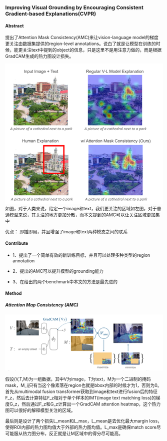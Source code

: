 ### Improving Visual Grounding by Encouraging Consistent Gradient-based Explanations(CVPR)

#### Abstract
提出了Attention Mask Consistency(AMC)来让vision-language model的梯度更关注由数据集提供的region-level annotations。说白了就是让模型在训练的时候，能更关注text中提到的object的信息，只是这里不是用注意力做的，而是根据GradCAM生成的热力图设计损失。

![](pic/sample.png)
如图，对于人类来说，给定一个image和text，我们更关注的区域如左图，对于普通模型来说，其关注的地方更加分散，而本文提到的AMC可以让关注区域更加集中

优点：
即插即用，并且增强了image和text两种模态之间的联系

#### Contribute
* 1、提出了一个简单有效的新训练目标，并且可以处理多种类型的region annotation
  
* 2、提出的AMC可以提升模型的grounding能力

* 3、在给出的两个benchmark中本文的方法是最先进的

#### Method
##### Attention Map Consistency (AMC)
![](pic/amc.png)

假设(V,T,M)为一组数据，其中V为image，T为text，M为一个二进制的掩码mask，M_ij只有当这个像素落在region也就是bbox内部的时候才为1，否则为0。首先从multimodal fusion transformer获取到image和text进行fusion后的特征F_z，然后去计算特征F_z相对于单个样本的IMT(image text matching loss)的梯度G_z，然后通过F_z和G_z计算出一个GradCAM attention heatmap，这个热力图可以很好的解释模型关注的区域。

最后则是设计了两个损失L_mean和L_max，L_mean是去优化最大margin loss，使得ROI内部的热力图均值大于外部的热力图均值。L_max是确保match score尽可能服从热力图分布，反正就是让M区域中的得分尽可能高。


